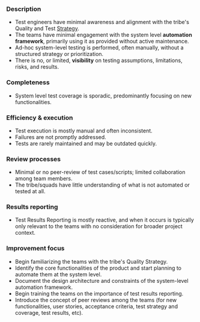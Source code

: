 ### Description

-   Test engineers have minimal awareness and alignment with the tribe's Quality and Test [Strategy](../../../quality-strategy/getting-started.md).
-   The teams have minimal engagement with the system level **automation framework**, primarily using it as provided without active maintenance.
-   Ad-hoc system-level testing is performed, often manually, without a structured strategy or prioritization.
-   There is no, or limited, **visibility** on testing assumptions, limitations, risks, and results.

### Completeness

-   System level test coverage is sporadic, predominantly focusing on new functionalities.

### Efficiency & execution

-   Test execution is mostly manual and often inconsistent.
-   Failures are not promptly addressed.
-   Tests are rarely maintained and may be outdated quickly.

### Review processes

-   Minimal or no peer-review of test cases/scripts; limited collaboration among team members.
-   The tribe/squads have little understanding of what is not automated or tested at all.

### Results reporting

-   Test Results Reporting is mostly reactive, and when it occurs is typically only relevant to the teams with no consideration for broader project context.

### Improvement focus

-   Begin familiarizing the teams with the tribe's Quality Strategy.
-   Identify the core functionalities of the product and start planning to automate them at the system level.
-   Document the design architecture and constraints of the system-level automation framework.
-   Begin training the teams on the importance of test results reporting.
-   Introduce the concept of peer reviews among the teams (for new functionalities, user stories, acceptance criteria, test strategy and coverage, test results, etc).
